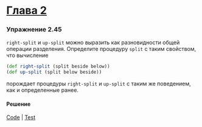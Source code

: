 # [Глава 2](../index.md#Глава-2-Построение-абстракций-с-помощью-данных)

### Упражнение 2.45
`right-split` и `up-split` можно выразить как разновидности общей операции разделения. Определите процедуру `split` с таким свойством, что вычисление

```clojure
(def right-split (split beside below))
(def up-split (split below beside))
```

порождает процедуры `right-split` и `up-split` с таким же поведением, как и определенные ранее.

#### Решение
[Code](../../src/sicp/chapter02/2_45.clj) | [Test](../../test/sicp/chapter02/2_45_test.clj)
